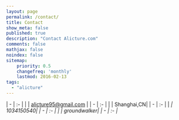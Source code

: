 ```yaml
---
layout: page
permalink: /contact/
title: Contact
show_meta: false
published: true
description: "Contact Alicture.com"
comments: false
mathjax: false
noindex: false
sitemap:
    priority: 0.5
    changefreq: 'monthly'
    lastmod: 2016-02-13
tags:
  - "alicture"
---
```


| - | :- |
| <i class="fa fa-envelope"></i> | alicture95@gmail.com | 
| - | :- |
| <i class="fa fa-home"></i>  | Shanghai,CN| 
| - | :- |
| <i class="fa fa-qq">  | 1034150540| 
| - | :- |
| <i class="fa fa-weibo">  | groundwalker| 
| - | :- |


